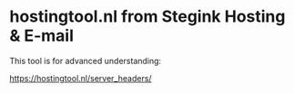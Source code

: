 # hostingtool.nl from Stegink Hosting & E-mail

This tool is for advanced understanding:

https://hostingtool.nl/server_headers/
